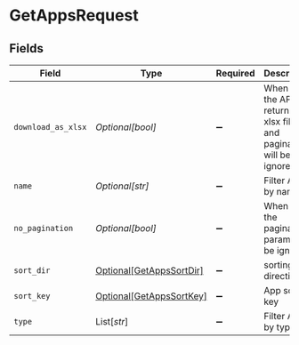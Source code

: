 # GetAppsRequest


## Fields

| Field                                                                       | Type                                                                        | Required                                                                    | Description                                                                 |
| --------------------------------------------------------------------------- | --------------------------------------------------------------------------- | --------------------------------------------------------------------------- | --------------------------------------------------------------------------- |
| `download_as_xlsx`                                                          | *Optional[bool]*                                                            | :heavy_minus_sign:                                                          | When true, the API will return an xlsx file, and pagination will be ignored |
| `name`                                                                      | *Optional[str]*                                                             | :heavy_minus_sign:                                                          | Filter Apps by name                                                         |
| `no_pagination`                                                             | *Optional[bool]*                                                            | :heavy_minus_sign:                                                          | When true, the pagination params will be ignored                            |
| `sort_dir`                                                                  | [Optional[GetAppsSortDir]](../../models/operations/getappssortdir.md)       | :heavy_minus_sign:                                                          | sorting direction                                                           |
| `sort_key`                                                                  | [Optional[GetAppsSortKey]](../../models/operations/getappssortkey.md)       | :heavy_minus_sign:                                                          | App sort key                                                                |
| `type`                                                                      | List[*str*]                                                                 | :heavy_minus_sign:                                                          | Filter Apps by type                                                         |